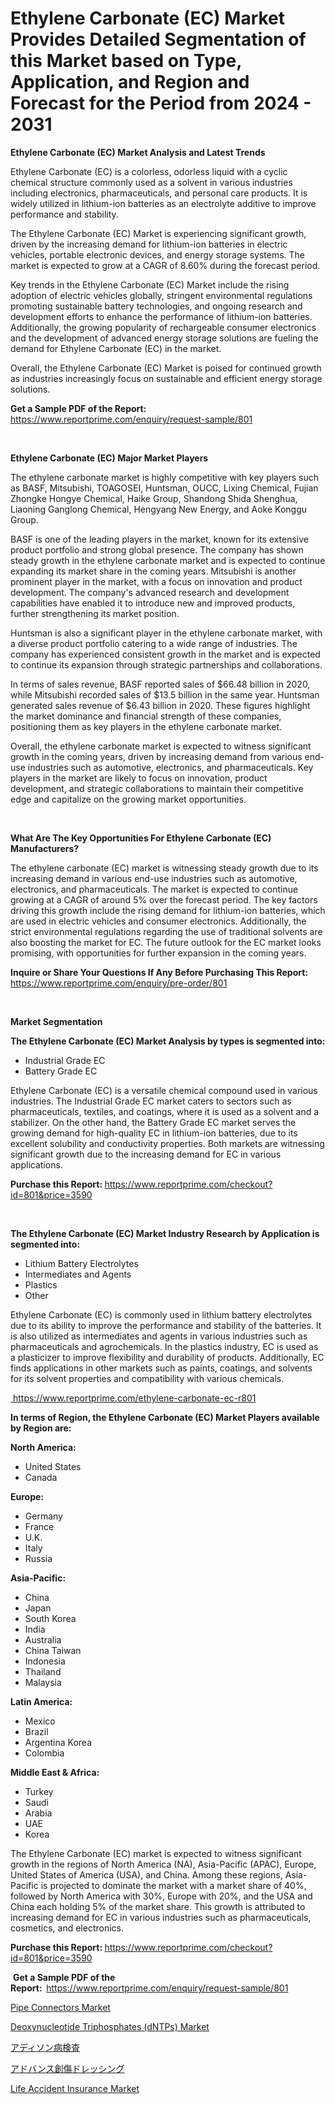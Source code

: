 <p><h1>Ethylene Carbonate (EC) Market Provides Detailed Segmentation of this Market based on Type, Application, and Region and Forecast for the Period from 2024 - 2031</h1></p><p><strong>Ethylene Carbonate (EC) Market Analysis and Latest Trends</strong></p>
<p><p>Ethylene Carbonate (EC) is a colorless, odorless liquid with a cyclic chemical structure commonly used as a solvent in various industries including electronics, pharmaceuticals, and personal care products. It is widely utilized in lithium-ion batteries as an electrolyte additive to improve performance and stability.</p><p>The Ethylene Carbonate (EC) Market is experiencing significant growth, driven by the increasing demand for lithium-ion batteries in electric vehicles, portable electronic devices, and energy storage systems. The market is expected to grow at a CAGR of 8.60% during the forecast period.</p><p>Key trends in the Ethylene Carbonate (EC) Market include the rising adoption of electric vehicles globally, stringent environmental regulations promoting sustainable battery technologies, and ongoing research and development efforts to enhance the performance of lithium-ion batteries. Additionally, the growing popularity of rechargeable consumer electronics and the development of advanced energy storage solutions are fueling the demand for Ethylene Carbonate (EC) in the market.</p><p>Overall, the Ethylene Carbonate (EC) Market is poised for continued growth as industries increasingly focus on sustainable and efficient energy storage solutions.</p></p>
<p><strong>Get a Sample PDF of the Report:&nbsp;</strong> <a href="https://www.reportprime.com/enquiry/request-sample/801">https://www.reportprime.com/enquiry/request-sample/801</a></p>
<p>&nbsp;</p>
<p><strong>Ethylene Carbonate (EC) Major Market Players</strong></p>
<p><p>The ethylene carbonate market is highly competitive with key players such as BASF, Mitsubishi, TOAGOSEI, Huntsman, OUCC, Lixing Chemical, Fujian Zhongke Hongye Chemical, Haike Group, Shandong Shida Shenghua, Liaoning Ganglong Chemical, Hengyang New Energy, and Aoke Konggu Group. </p><p>BASF is one of the leading players in the market, known for its extensive product portfolio and strong global presence. The company has shown steady growth in the ethylene carbonate market and is expected to continue expanding its market share in the coming years. Mitsubishi is another prominent player in the market, with a focus on innovation and product development. The company's advanced research and development capabilities have enabled it to introduce new and improved products, further strengthening its market position. </p><p>Huntsman is also a significant player in the ethylene carbonate market, with a diverse product portfolio catering to a wide range of industries. The company has experienced consistent growth in the market and is expected to continue its expansion through strategic partnerships and collaborations. </p><p>In terms of sales revenue, BASF reported sales of $66.48 billion in 2020, while Mitsubishi recorded sales of $13.5 billion in the same year. Huntsman generated sales revenue of $6.43 billion in 2020. These figures highlight the market dominance and financial strength of these companies, positioning them as key players in the ethylene carbonate market. </p><p>Overall, the ethylene carbonate market is expected to witness significant growth in the coming years, driven by increasing demand from various end-use industries such as automotive, electronics, and pharmaceuticals. Key players in the market are likely to focus on innovation, product development, and strategic collaborations to maintain their competitive edge and capitalize on the growing market opportunities.</p></p>
<p>&nbsp;</p>
<p><strong>What Are The Key Opportunities For Ethylene Carbonate (EC) Manufacturers?</strong></p>
<p><p>The ethylene carbonate (EC) market is witnessing steady growth due to its increasing demand in various end-use industries such as automotive, electronics, and pharmaceuticals. The market is expected to continue growing at a CAGR of around 5% over the forecast period. The key factors driving this growth include the rising demand for lithium-ion batteries, which are used in electric vehicles and consumer electronics. Additionally, the strict environmental regulations regarding the use of traditional solvents are also boosting the market for EC. The future outlook for the EC market looks promising, with opportunities for further expansion in the coming years.</p></p>
<p><strong>Inquire or Share Your Questions If Any Before Purchasing This Report:</strong> <a href="https://www.reportprime.com/enquiry/pre-order/801">https://www.reportprime.com/enquiry/pre-order/801</a></p>
<p>&nbsp;</p>
<p><strong>Market Segmentation</strong></p>
<p><strong>The Ethylene Carbonate (EC) Market Analysis by types is segmented into:</strong></p>
<p><ul><li>Industrial Grade EC</li><li>Battery Grade EC</li></ul></p>
<p><p>Ethylene Carbonate (EC) is a versatile chemical compound used in various industries. The Industrial Grade EC market caters to sectors such as pharmaceuticals, textiles, and coatings, where it is used as a solvent and a stabilizer. On the other hand, the Battery Grade EC market serves the growing demand for high-quality EC in lithium-ion batteries, due to its excellent solubility and conductivity properties. Both markets are witnessing significant growth due to the increasing demand for EC in various applications.</p></p>
<p><strong>Purchase this Report:&nbsp;</strong><a href="https://www.reportprime.com/checkout?id=801&price=3590">https://www.reportprime.com/checkout?id=801&price=3590</a></p>
<p>&nbsp;</p>
<p><strong>The Ethylene Carbonate (EC) Market Industry Research by Application is segmented into:</strong></p>
<p><ul><li>Lithium Battery Electrolytes</li><li>Intermediates and Agents</li><li>Plastics</li><li>Other</li></ul></p>
<p><p>Ethylene Carbonate (EC) is commonly used in lithium battery electrolytes due to its ability to improve the performance and stability of the batteries. It is also utilized as intermediates and agents in various industries such as pharmaceuticals and agrochemicals. In the plastics industry, EC is used as a plasticizer to improve flexibility and durability of products. Additionally, EC finds applications in other markets such as paints, coatings, and solvents for its solvent properties and compatibility with various chemicals.</p></p>
<p><a href="https://www.reportprime.com/ethylene-carbonate-ec-r801">&nbsp;https://www.reportprime.com/ethylene-carbonate-ec-r801</a></p>
<p><strong>In terms of Region, the Ethylene Carbonate (EC) Market Players available by Region are:</strong></p>
<p>
    <p> <strong> North America: </strong>
        <ul>
            <li>United States</li>
            <li>Canada</li>
        </ul>
        </p> 
    <p> <strong> Europe: </strong>
        <ul>
            <li>Germany</li>
            <li>France</li>
            <li>U.K.</li>
            <li>Italy</li>
            <li>Russia</li>
        </ul>
        </p> 
    <p> <strong> Asia-Pacific: </strong>
        <ul>
            <li>China</li>
            <li>Japan</li>
            <li>South Korea</li>
            <li>India</li>
            <li>Australia</li>
            <li>China Taiwan</li>
            <li>Indonesia</li>
            <li>Thailand</li>
            <li>Malaysia</li>
        </ul>
        </p> 
    <p> <strong> Latin America: </strong>
        <ul>
            <li>Mexico</li>
            <li>Brazil</li>
            <li>Argentina Korea</li>
            <li>Colombia</li>
        </ul>
        </p> 
    <p> <strong> Middle East & Africa: </strong>
        <ul>
            <li>Turkey</li>
            <li>Saudi</li>
            <li>Arabia</li>
            <li>UAE</li>
            <li>Korea</li>
        </ul>
    </p>
    </p>
<p><p>The Ethylene Carbonate (EC) market is expected to witness significant growth in the regions of North America (NA), Asia-Pacific (APAC), Europe, United States of America (USA), and China. Among these regions, Asia-Pacific is projected to dominate the market with a market share of 40%, followed by North America with 30%, Europe with 20%, and the USA and China each holding 5% of the market share. This growth is attributed to increasing demand for EC in various industries such as pharmaceuticals, cosmetics, and electronics.</p></p>
<p><strong>Purchase this Report: </strong><a href="https://www.reportprime.com/checkout?id=801&price=3590">https://www.reportprime.com/checkout?id=801&price=3590</a></p>
<p>&nbsp;<strong>Get a Sample PDF of the Report:&nbsp;&nbsp;</strong><a href="https://www.reportprime.com/enquiry/request-sample/801">https://www.reportprime.com/enquiry/request-sample/801</a></p>
<p><strong></strong></p>
<p><p><a href="https://www.linkedin.com/pulse/pipe-connectors-market-share-new-trends-analysis-its-type-i0pvf">Pipe Connectors Market</a></p><p><a href="https://github.com/mhrnetwork1/Market-Research-Report-List-1/blob/main/deoxynucleotide-triphosphates-dntps-market.md">Deoxynucleotide Triphosphates (dNTPs) Market</a></p><p><a href="https://medium.com/@barrycuda1974/%E3%82%B0%E3%83%AD%E3%83%BC%E3%83%90%E3%83%AB%E3%82%A2%E3%82%B8%E3%82%BD%E3%83%B3%E7%97%85%E6%A4%9C%E6%9F%BB%E5%B8%82%E5%A0%B4%E3%81%AE%E7%8A%B6%E6%B3%81-2024%E5%B9%B4-2031%E5%B9%B4-%E3%81%A8%E5%9C%B0%E5%9F%9F-%E8%A3%BD%E5%93%81%E3%81%8A%E3%82%88%E3%81%B3%E3%82%A8%E3%83%B3%E3%83%89%E3%83%A6%E3%83%BC%E3%82%B9%E3%81%AB%E3%82%88%E3%82%8B%E4%BA%88%E6%B8%AC-9774984726d6">アディソン病検査</a></p><p><a href="https://medium.com/@barrycuda1974/%E5%B0%86%E6%9D%A5%E3%81%AE%E3%82%B0%E3%83%AD%E3%83%BC%E3%83%90%E3%83%AB%E5%85%88%E9%80%B2%E5%89%B5%E5%82%B7%E5%8C%85%E5%B8%AF%E5%B8%82%E5%A0%B4%E3%81%AE%E3%83%88%E3%83%AC%E3%83%B3%E3%83%89-178%E3%83%9A%E3%83%BC%E3%82%B8%E3%81%A7%E3%81%AE2024%E5%B9%B4%E3%81%8B%E3%82%892031%E5%B9%B4%E3%81%BE%E3%81%A7%E3%81%AE%E5%B8%82%E5%A0%B4%E6%B4%9E%E5%AF%9F%E3%81%A8%E5%88%86%E6%9E%90-97a833e6a1f6">アドバンス創傷ドレッシング</a></p><p><a href="https://www.linkedin.com/pulse/insights-life-accident-insurance-market-share-competitive-motyf">Life Accident Insurance Market</a></p></p>